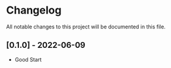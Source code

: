 # Changelog

All notable changes to this project will be documented in this file.

## [0.1.0] - 2022-06-09

- Good Start
